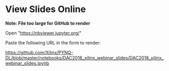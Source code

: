 # View Slides Online

__Note: File too large for GitHub to render__

Open "<https://nbviewer.jupyter.org/>"

Paste  the following  URL in the form to render:

https://github.com/Xilinx/PYNQ-DL/blob/master/notebooks/DAC2018_xilinx_webinar_slides/DAC2018_xilinx_webinar_slides.ipynb
